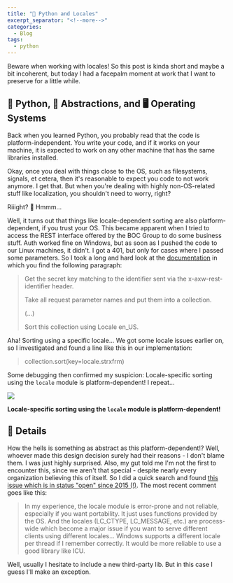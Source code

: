 ```yaml
---
title: "🐍 Python and Locales"
excerpt_separator: "<!--more-->"
categories:
  - Blog
tags:
  - python
---
```


Beware when working with locales! So this post is kinda short and maybe a bit incoherent, but today I had a
facepalm moment at work that I want to preserve for a little while. 

## 🐍 Python, 🔀 Abstractions, and 🖥️ Operating Systems
Back when you learned Python, you probably read that the code is platform-independent. You write your code, and if it works on your machine, it is expected to work on any other machine that has the same libraries installed.

Okay, once you deal with things close to the OS, such as filesystems, signals, et cetera, then it's reasonable to expect you code to not work anymore. I get that. But when you're dealing with highly non-OS-related stuff like localization, you shouldn't need to worry, right?

Riiight? 🤔 Hmmm...

Well, it turns out that things like locale-dependent sorting are also platform-dependent, if you trust your OS. This became apparent when I tried to access the REST interface offered by the BOC Group to do some business stuff. Auth worked fine on Windows, but as soon as I pushed the code to our Linux machines, it didn't. I got a 401, but only for cases where I passed some parameters. So I took a long and hard look at the [documentation](https://developer.boc-group.com/adoxx/en/token-based-authentication) in which you find the following paragraph:

  > Get the secret key matching to the identifier sent via the x-axw-rest-identifier header.
  > 
  > Take all request parameter names and put them into a collection.
  > 
  > (...)
  >
  > Sort this collection using Locale en_US.

Aha! Sorting using a specific locale... We got some locale issues earlier on, so I investigated and found a line like this in our implementation:
  
  > collection.sort(key=locale.strxfrm)

Some debugging then confirmed my suspicion: Locale-specific sorting using the `locale` module is platform-dependent! I repeat...
  
<image src=https://media.giphy.com/media/l2Jefdsvp5RAePehy/giphy.gif> 
  
**Locale-specific sorting using the `locale` module is platform-dependent!**

  
## 👷 Details
  
How the hells is something as abstract as this platform-dependent!? Well, whoever made this design decision surely had their reasons - I don't blame them. I was just highly surprised. Also, my gut told me I'm not the first to encounter this, since we aren't that special - despite nearly every organization believing this of itself. So I did a quick search and found [this issue which is in status "open" since 2015 (!)](https://bugs.python.org/issue23195#msg233691). The most recent comment goes like this:
  
  > In my experience, the locale module is error-prone and not reliable, especially if you want portability. It just uses functions provided by the OS. And the locales (LC_CTYPE, LC_MESSAGE, etc.) are process-wide which become a major issue if you want to serve different clients using different locales... Windows supports a different locale per thread if I remember correctly. It would be more reliable to use a good library like ICU.
  
Well, usually I hesitate to include a new third-party lib. But in this case I guess I'll make an exception.
  
 
